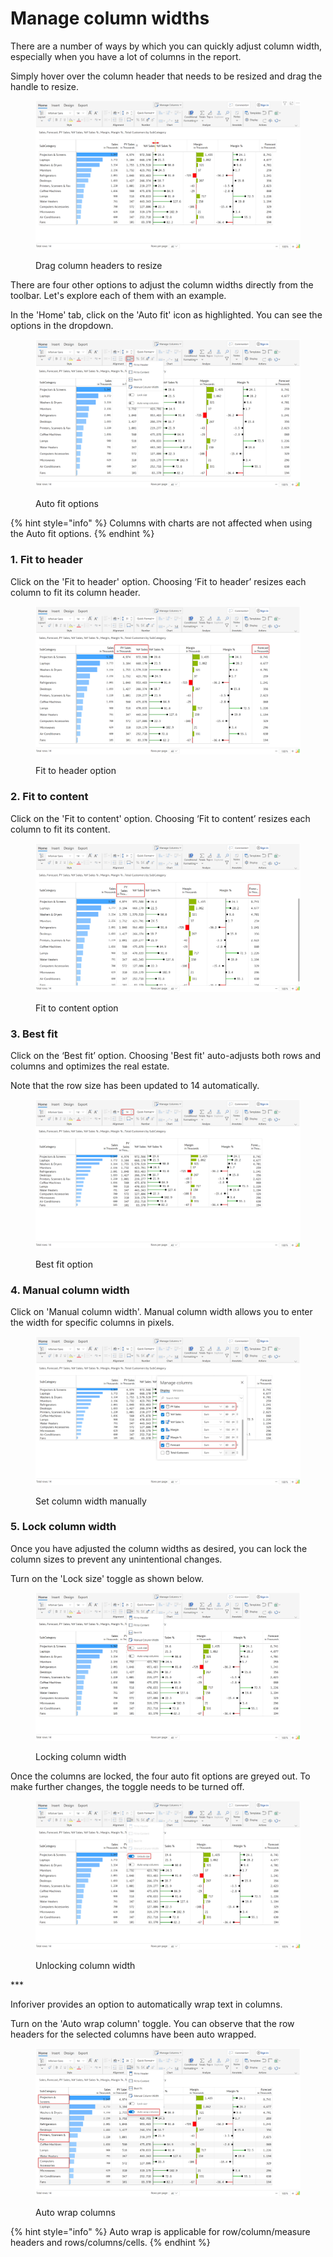 # Manage column widths

There are a number of ways by which you can quickly adjust column width, especially when you have a lot of columns in the report.&#x20;

Simply hover over the column header that needs to be resized and drag the handle to resize.

<figure><img src="../../.gitbook/assets/3.5.5 resize columns.png" alt=""><figcaption><p>Drag column headers to resize</p></figcaption></figure>

There are four other options to adjust the column widths directly from the toolbar. Let's explore each of them with an example.

In the 'Home' tab, click on the 'Auto fit' icon as highlighted. You can see the options in the dropdown.

<figure><img src="../../.gitbook/assets/3.5.1 column width.png" alt=""><figcaption><p>Auto fit options</p></figcaption></figure>

{% hint style="info" %}
Columns with charts are not affected when using the Auto fit options.
{% endhint %}

### 1. Fit to header

Click on the 'Fit to header' option. Choosing ‘Fit to header’ resizes each column to fit its column header.&#x20;

<figure><img src="../../.gitbook/assets/3.5.2 fit to header.png" alt=""><figcaption><p>Fit to header option</p></figcaption></figure>

### 2. Fit to content

Click on the 'Fit to content' option. Choosing ‘Fit to content’ resizes each column to fit its content.

<figure><img src="../../.gitbook/assets/3.5.3 fit to content.png" alt=""><figcaption><p>Fit to content option</p></figcaption></figure>

### 3. Best fit

Click on the ‘Best fit’ option. Choosing 'Best fit' auto-adjusts both rows and columns and optimizes the real estate.&#x20;

Note that the row size has been updated to 14 automatically.&#x20;

<figure><img src="../../.gitbook/assets/3.5.4 best fit.png" alt=""><figcaption><p>Best fit option</p></figcaption></figure>

### 4. Manual column width

Click on 'Manual column width'. Manual column width allows you to enter the width for specific columns in pixels.

<figure><img src="../../.gitbook/assets/3.5.6 column width.png" alt=""><figcaption><p>Set column width manually</p></figcaption></figure>

### 5. Lock column width

Once you have adjusted the column widths as desired, you can lock the column sizes to prevent any unintentional changes.

Turn on the 'Lock size' toggle as shown below.

<figure><img src="../../.gitbook/assets/3.5.7 column lock.png" alt=""><figcaption><p>Locking column width</p></figcaption></figure>

Once the columns are locked, the four auto fit options are greyed out. To make further changes, the toggle needs to be turned off.

<figure><img src="../../.gitbook/assets/3.5.8 column unlock.png" alt=""><figcaption><p>Unlocking column width</p></figcaption></figure>

\*\*\*

Inforiver provides an option to automatically wrap text in columns.

Turn on the 'Auto wrap column' toggle. You can observe that the row headers for the selected columns have been auto wrapped.

<figure><img src="../../.gitbook/assets/3.5.9 autowrap columns (1).png" alt=""><figcaption><p>Auto wrap columns</p></figcaption></figure>

{% hint style="info" %}
Auto wrap is applicable for row/column/measure headers and rows/columns/cells.
{% endhint %}
